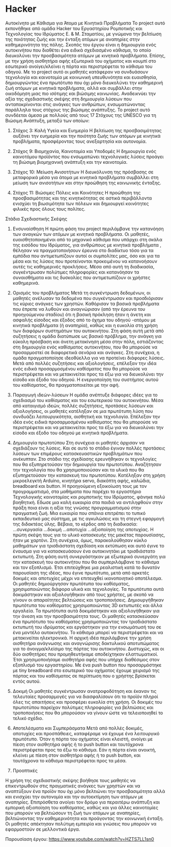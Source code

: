 # Hacker
Αυτοκίνητο με Κάθισμα για Άτομα με Κινητικά Προβλήματα
Το project αυτό εκπονήθηκε από ομάδα Hacker του Εργαστηρίου Ρομποτικής και Τεχνολογίας του Ιδρύματος Ε. & Μ. Σταματίου, με γνώμονα την βελτίωση της ποιότητας ζωής και την ένταξη ατόμων με αναπηρίες στην καθημερινότητα της πόλης.
Σκοπός του έργου είναι η δημιουργία ενός αυτοκινήτου που διαθέτει ένα ειδικά σχεδιασμένο κάθισμα, το οποίο διευκολύνει την προσβασιμότητα ατόμων με κινητικά προβλήματα. Επίσης, με την χρήση αισθητήρα αφής εξωτερικά του οχήματος και κουμπί στο εσωτερικό ανοίγει/κλείνει η πόρτα και περιστρέφεται το κάθισμα του οδηγού. 
Με το project αυτό οι μαθητές κατάφεραν να συνδυάσουν τεχνολογία και καινοτομία με κοινωνική υπευθυνότητα και ευαισθησία, δημιουργώντας ένα πρωτότυπο που όχι μόνο διευκολύνει την καθημερινή ζωή ατόμων με κινητικά προβλήματα, αλλά και συμβάλλει στην οικοδόμηση μιας πιο ισότιμης και βιώσιμης κοινωνίας.
Αναδεικνύει την αξία της σχεδιαστικής σκέψης στη δημιουργία λύσεων που ανταποκρίνονται στις ανάγκες των ανθρώπων, ενσωματώνοντας παράλληλα τους στόχους της βιώσιμης ανάπτυξης. 
Το project αυτό συνδέεται άμεσα με πολλούς από τους 17 Στόχους της UNESCO για τη Βιώσιμη Ανάπτυξη, μεταξύ των οποίων: 
1. Στόχος 3: Καλή Υγεία και Ευημερία
Η βελτίωση της προσβασιμότητας αυξάνει την ευημερία και την ποιότητα ζωής των ατόμων με κινητικά προβλήματα, προσφέροντας τους ανεξαρτησία και αυτονομία.

2. Στόχος 9: Βιομηχανία, Καινοτομία και Υποδομές
Η δημιουργία ενός καινοτόμου προϊόντος που ενσωματώνει τεχνολογικές λύσεις προάγει τη βιώσιμη βιομηχανική ανάπτυξη και την καινοτομία.

3. Στόχος 10: Μείωση Ανισοτήτων
Η διευκόλυνση της πρόσβασης σε μεταφορικά μέσα για άτομα με κινητικά προβλήματα συμβάλλει στη μείωση των ανισοτήτων και στην προώθηση της κοινωνικής ένταξης.

4. Στόχος 11: Βιώσιμες Πόλεις και Κοινότητες
Η προώθηση της προσβασιμότητας και της κινητικότητας σε αστικά περιβάλλοντα ενισχύει τη βιωσιμότητα των πόλεων και δημιουργεί κοινότητες φιλικές προς όλους τους πολίτες.

Στάδια Σχεδιαστικής Σκέψης

1.	Ενσυναίσθηση
Η πρώτη φάση του project περιλάμβανε την κατανόηση των αναγκών των ατόμων με κινητικά προβλήματα. Οι μαθητές, ευαισθητοποιημένοι από το μηχανικό κάθισμα που υπάρχει στη σκάλα της εισόδου του Ιδρύματος, για ανθρώπους με κινητικά προβλήματα , θέλησαν να πραγματοποιήσουν έρευνα στο διαδίκτυο τόσο για τα εμπόδια που αντιμετωπίζουν αυτοί οι συμπολίτες μας, όσο και για τα μέσα και τις λύσεις που προτείνονται προκειμένου να κατανοήσουν αυτές τις καθημερινές προκλήσεις.
Μέσα από αυτή τη διαδικασία, συγκέντρωσαν πολύτιμες πληροφορίες και κατανόησαν τα συναισθήματα και τις δυσκολίες που αντιμετωπίζουν οι χρήστες καθημερινά.

2.	Ορισμός του προβλήματος
Μετά τη συγκέντρωση δεδομένων, οι μαθητές ανέλυσαν τα δεδομένα που συγκέντρωσαν και προσδιόρισαν τις κύριες ανάγκες των χρηστών. Καθόρισαν τα βασικά προβλήματα που έπρεπε να λυθούν και αναγνώρισαν (από την έρευνα του προηγούμενου σταδίου) ότι η βασική πρόκληση ήταν η άνετη και ασφαλής είσοδος και έξοδος από το όχημα του οδηγού -ατόμου με κινητικά προβλήματα (ή αναπηρία), καθώς και η ευκολία στη χρήση των διαφόρων συστημάτων του αυτοκινήτου.
Στη φάση αυτή μετά από συζητήσεις η ομάδα διατύπωσε ως βασικό πρόβλημα, την ανάγκη για εύκολη πρόσβαση και άνετη μετακίνηση μέσα στην πόλη, εστιάζοντας στη δημιουργία ενός καθίσματος αυτοκινήτου, που θα μπορούσε να προσαρμοστεί σε διαφορετικά σενάρια και ανάγκες.
Στη συνέχεια, η ομάδα πραγματοποίησε ιδεοθύελλα για να προτείνει διάφορες λύσεις. Μετά από πολλές συζητήσεις και αξιολογήσεις, επέλεξαν την ιδέα ενός ειδικά προσαρμοσμένου καθίσματος που θα μπορούσε να περιστρέφεται και να μετακινείται προς τα έξω για να διευκολύνει την είσοδο και έξοδο του οδηγού. Η ενεργοποίηση του συστήμτος αυτού του καθίσματος, θα πραγματοποιείται με την αφή.

3.	Παραγωγή ιδεών-λύσεων
Η ομάδα ανέπτυξε διάφορες ιδέες για το σχεδιασμό του καθίσματος και του εσωτερικού του αυτοκινήτου. Μέσα από καταιγισμό ιδεών, πολλές συζητήσεις, προτάσεις λύσεων και αξιολογήσεις, οι μαθητές κατέληξαν σε μια πρωτότυπη λύση που συνδυάζει λειτουργικότητα, αισθητική και τεχνολογία. Επέλεξαν την ιδέα ενός ειδικά προσαρμοσμένου καθίσματος που θα μπορούσε να περιστρέφεται και να μετακινείται προς τα έξω για να διευκολύνει την είσοδο και έξοδο του οδηγού με κινητικά προβλήματα.

4.	Δημιουργία πρωτοτύπου
Στη συνέχεια οι μαθητές άρχισαν να σχεδιάζουν τις λύσεις. Και σε αυτό το στάδιο έγιναν πολλές προτάσεις λύσεων των επιμέρους κατασκευαστικών προβλημάτων που ανέκυπταν.
Στο στάδιο της σχεδίασης ερευνήθηκαν οι τεχνολογίες που θα εξυπηρετούσαν την δημιουργία του πρωτοτύπου. Αναζήτησαν την τεχνολογία που θα χρησιμοποιούσαν και τα υλικά που θα εξυπηρετούσαν την κατασκευή του πρωτοτύπου. Κατέληξαν στη χρήση μικροελεγκτή Arduino, κινητήρα servo, διακόπτη αφής, καλώδια, breadboard και button. Η προηγούμενη εξοικοίωση τους με τον προγραμματισμό, στα μαθήματα που παρέχει το εργαστήριο Τεχνολογικής καινοτομίας και ρομποτικής του Ιδρύματος, φάνηκε πολύ βοηθητική. Εδωσε μια καλή ευκαιρία στα παιδιά να αντιληφθούν στην πράξη ποια είναι η αξία της γνώσης προγραμματισμού στην πραγματική ζωή. Μια ευκαιρία που σπάνια επιτρέπει το τυπικό εκπαιδευτικό μας σύστημα, με τις αγκυλώσεις και τη στεγνή εφαρμογή της διδακτέας ύλης.
Βέβαια, το κέρδος από τη διαδικασία: ...συνεργασία ...δοκιμή ...αποτυχία ...αξιοποίηση της αποτυχίας.
Η πρώτη σκέψη τους για το υλικό κατασκευής της μακέτας παρουσίασης, ήταν με χαρτόνι. Στη συνέχεια, όμως, παρακολούθησαν κύκλο μαθημάτων για τρισδιάστατη σχεδίαση και εκτύπωση και αυτό έγινε το έναυσμα για να κατασκευάσουν ένα αυτοκινητάκι με τρισδιάστατο εκτυπωτή. Στη φάση αυτή συνεργάστηκαν με εξωτερικό συνεργάτη για την κατασκευή του αυτοκινήτου που θα συμπεριλάμβανε το κάθισμα και τον εξοπλισμό. Έτσι επιτεύχθηκε μια ρεαλιστική κατά το δυνατόν παρουσίαση της ιδέας, που έγινε πρωτότυπο, μετά από αρκετές δοκιμές και αποτυχίες μέχρι να επιτευχθεί ικανοποιητικό αποτέλεσμα. 
Οι μαθητές δημιούργησαν πρωτότυπα του καθίσματος, χρησιμοποιώντας διάφορα υλικά και τεχνολογίες. Τα πρωτότυπα αυτά δοκιμάστηκαν και αξιολογήθηκαν από τους χρήστες, με σκοπό να γίνουν οι απαραίτητες βελτιώσεις και τροποποιήσεις.
Δημιουργήθηκαν πρωτότυπα του καθίσματος χρησιμοποιώντας 3D εκτυπωτές και άλλα εργαλεία. Τα πρωτότυπα αυτά δοκιμάστηκαν και αξιολογήθηκαν για την άνεση και την προσβασιμότητα τους.
Οι μαθητές κατασκεύασαν ένα πρωτότυπο του καθίσματος χρησιμοποιώντας τον τρισδιάστατο εκτυπωτή του ιδρύματος και εργάστηκαν για την ενσωμάτωσή του σε ένα μοντέλο αυτοκινήτου. Το κάθισμα μπορεί να περιστρέφεται και να μετακινείται ηλεκτρονικά.
Η αρχική ιδέα περιλάμβανε την χρήση αισθητήρα ανάγνωσης και αναγνώρισης δακτυλικού αποτυπώματος για το άνοιγμα/κλείσιμο της πόρτας του αυτοκινήτου. Δυστυχώς, και οι δύο αισθητήρες που προμηθευτήκαμε αποδείχτηκαν ελαττωματικοί. Έτσι χρησιμοποιήσαμε αισθητήρα αφής που υπήρχε διαθέσιμος στον εξοπλισμό του εργαστηρίου.
Με ένα push button που προσαρμόστηκε με tiny breadboard στο εσωτερικό του οχήματος έχουμε χειρισμό της πόρτας και του καθίσματος σε περίπτωση που ο χρήστης βρίσκεται εντός αυτού.

5.	Δοκιμή
Οι μαθητές συγκέντρωσαν ανατροφοδότηση και έκαναν τις τελευταίες προσαρμογές για να διασφαλίσουν ότι το προϊόν πληροί όλες τις απαιτήσεις και προσφέρει ευκολία στη χρήση.
Οι δοκιμές του πρωτοτύπου παρείχαν πολύτιμες πληροφορίες για βελτιώσεις και τροποποιήσεις που θα μπορούσαν να γίνουν ώστε να τελειοποιηθεί το τελικό σχέδιο.

6.	Αποτελέσματα και Συμπεράσματα
Μετά από πολλές δοκιμές, αποτυχίες και προσπάθειες, καταφέραμε να έχουμε ένα λειτουργικό πρωτότυπο. Όταν η πόρτα του οχήματος είναι κλειστή, ανοίγει με πίεση στον αισθητήρα αφής ή το push button και ταυτόχρονα περιστρέφεται προς τα έξω το κάθισμα. Εάν η πόρτα είναι ανοικτή, κλείνει με πίεση στον αισθητήρα αφής ή το push button, και ταυτόχρονα το κάθισμα περιστρέφεται προς τα μέσα. 

7.	Προοπτικές

Η χρήση της σχεδιαστικής σκέψης βοήθησε τους μαθητές να επικεντρωθούν στις πραγματικές ανάγκες των χρηστών και να αναπτύξουν ένα προϊόν που όχι μόνο βελτιώνει την προσβασιμότητα αλλά και ενισχύει την αυτονομία και την αυτοεκτίμηση των ατόμων με αναπηρίες. Επιπρόσθετα ανοίγει τον δρόμο για περαιτέρω ανάπτυξη και εμπορική αξιοποίηση του καθίσματος, καθώς και για άλλες καινοτομίες που μπορούν να βελτιώσουν τη ζωή των ατόμων με αναπηρίες, βελτιώνοντας την καθημερινότητα και προάγοντας την κοινωνική ένταξη. Οι μαθητές απέκτησαν πολύτιμη εμπειρία και γνώσεις που μπορούν να εφαρμοστούν σε μελλοντικά έργα.

Παρουσίαση έργου: https://www.youtube.com/watch?v=HZTS7LL1sn0
